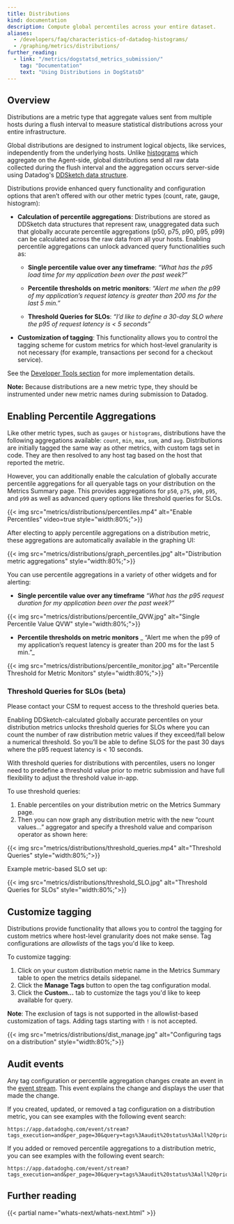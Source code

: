 ```yaml
---
title: Distributions
kind: documentation
description: Compute global percentiles across your entire dataset.
aliases:
  - /developers/faq/characteristics-of-datadog-histograms/
  - /graphing/metrics/distributions/
further_reading:
  - link: "/metrics/dogstatsd_metrics_submission/"
    tag: "Documentation"
    text: "Using Distributions in DogStatsD"
---
```

## Overview

Distributions are a metric type that aggregate values sent from multiple hosts during a flush interval to measure statistical distributions across your entire infrastructure.

Global distributions are designed to instrument logical objects, like services, independently from the underlying hosts. Unlike [histograms][1] which aggregate on the Agent-side, global distributions send all raw data collected during the flush interval and the aggregation occurs server-side using Datadog's [DDSketch data structure][2]. 

Distributions provide enhanced query functionality and configuration options that aren’t offered with our other metric types (count, rate, gauge, histogram):
* **Calculation of percentile aggregations**: Distributions are stored as DDSketch data structures that represent raw, unaggregated data such that globally accurate percentile aggregations (p50, p75, p90, p95, p99) can be calculated across the raw data from all your hosts. Enabling percentile aggregations can unlock advanced query functionalities such as: 
  * **Single percentile value over any timeframe**:
_“What has the p95 load time for my application been over the past week?”_

  * **Percentile thresholds on metric monitors**:
_“Alert me when the p99 of my application’s request latency is greater than 200 ms for the last 5 min.”_

  * **Threshold Queries for SLOs**:
_“I’d like to define a 30-day SLO where the p95 of request latency is < 5 seconds”_


* **Customization of tagging**: This functionality allows you to control the tagging scheme for custom metrics for which host-level granularity is not necessary (for example, transactions per second for a checkout service).

See the [Developer Tools section][1] for more implementation details. 

**Note:** Because distributions are a new metric type, they should be instrumented under new metric names during submission to Datadog.

## Enabling Percentile Aggregations

Like other metric types, such as `gauges` or `histograms`, distributions have the following aggregations available: `count`, `min`, `max`, `sum`, and `avg`. Distributions are initially tagged the same way as other metrics, with custom tags set in code. They are then resolved to any host tag based on the host that reported the metric. 

However, you can additionally enable the calculation of globally accurate percentile aggregations for all queryable tags on your distribution on the Metrics Summary page. This provides aggregations for `p50`, `p75`, `p90`, `p95`, and `p99` as well as advanced query options like threshold queries for SLOs.

{{< img src="metrics/distributions/percentiles.mp4" alt="Enable Percentiles" video=true style="width:80%;">}}

After electing to apply percentile aggregations on a distribution metric, these aggregations are automatically available in the graphing UI:

{{< img src="metrics/distributions/graph_percentiles.jpg" alt="Distribution metric aggregations" style="width:80%;">}}

You can use percentile aggregations in a variety of other widgets and for alerting: 
* **Single percentile value over any timeframe**
_“What has the p95 request duration for my application been over the past week?”_ 

{{< img src="metrics/distributions/percentile_QVW.jpg" alt="Single Percentile Value QVW" style="width:80%;">}}

* **Percentile thresholds on metric monitors**
_ “Alert me when the p99 of my application’s request latency is greater than 200 ms for the last 5 min.”_ 

{{< img src="metrics/distributions/percentile_monitor.jpg" alt="Percentile Threshold for Metric Monitors" style="width:80%;">}}

### Threshold Queries for SLOs (beta) 
Please contact your CSM to request access to the threshold queries beta. 

Enabling DDSketch-calculated globally accurate percentiles on your distribution metrics unlocks threshold queries for SLOs where you can count the number of raw distribution metric values if they exceed/fall below a numerical threshold. So you’ll be able to define SLOS for the past 30 days where the p95 request latency is < 10 seconds. 

With threshold queries for distributions with percentiles, users no longer need to predefine a threshold value prior to metric submission and have full flexibility to adjust the threshold value in-app.

To use threshold queries: 
1. Enable percentiles on your distribution metric on the Metrics Summary page.
2. Then you can now graph any distribution metric with the new “count values...” aggregator and specify a threshold value and comparison operator as shown here:

{{< img src="metrics/distributions/threshold_queries.mp4" alt="Threshold Queries" style="width:80%;">}}

Example metric-based SLO set up:

{{< img src="metrics/distributions/threshold_SLO.jpg" alt="Threshold Queries for SLOs" style="width:80%;">}}

## Customize tagging

Distributions provide functionality that allows you to control the tagging for custom metrics where host-level granularity does not make sense. Tag configurations are _allowlists_ of the tags you'd like to keep. 

To customize tagging:

1. Click on your custom distribution metric name in the Metrics Summary table to open the metrics details sidepanel.
2. Click the **Manage Tags** button to open the tag configuration modal.
3. Click the **Custom...** tab to customize the tags you'd like to keep available for query. 

**Note**: The exclusion of tags is not supported in the allowlist-based customization of tags. Adding tags starting with `!` is not accepted.

{{< img src="metrics/distributions/dist_manage.jpg" alt="Configuring tags on a distribution" style="width:80%;">}}

## Audit events
Any tag configuration or percentile aggregation changes create an event in the [event stream][4]. This event explains the change and displays the user that made the change.

If you created, updated, or removed a tag configuration on a distribution metric, you can see examples with the following event search:
```text
https://app.datadoghq.com/event/stream?tags_execution=and&per_page=30&query=tags%3Aaudit%20status%3Aall%20priority%3Aall%20tag%20configuration
```

If you added or removed percentile aggregations to a distribution metric, you can see examples with the following event search:
```text
https://app.datadoghq.com/event/stream?tags_execution=and&per_page=30&query=tags%3Aaudit%20status%3Aall%20priority%3Aall%20percentile%20aggregations
```

## Further reading

{{< partial name="whats-next/whats-next.html" >}}


[1]: /metrics/types/
[2]: https://www.datadoghq.com/blog/engineering/computing-accurate-percentiles-with-ddsketch/
[3]: https://app.datadoghq.com/metric/distribution_metrics
[4]: https://app.datadoghq.com/event/stream
